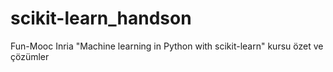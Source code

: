 # scikit-learn_handson
Fun-Mooc Inria "Machine learning in Python with scikit-learn" kursu özet ve çözümler
